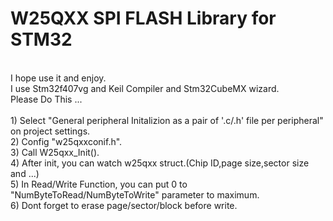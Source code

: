 # W25QXX SPI FLASH Library for STM32
<br />
I hope use it and enjoy.
<br />
I use Stm32f407vg and Keil Compiler and Stm32CubeMX wizard.
 <br />
Please Do This ...
<br />
<br />
1) Select "General peripheral Initalizion as a pair of '.c/.h' file per peripheral" on project settings.
<br />
2) Config "w25qxxconif.h".
<br />
3) Call W25qxx_Init(). 
<br />
4) After init, you can watch w25qxx struct.(Chip ID,page size,sector size and ...)
<br />
5) In Read/Write Function, you can put 0 to "NumByteToRead/NumByteToWrite" parameter to maximum.
<br />
6) Dont forget to erase page/sector/block before write.

